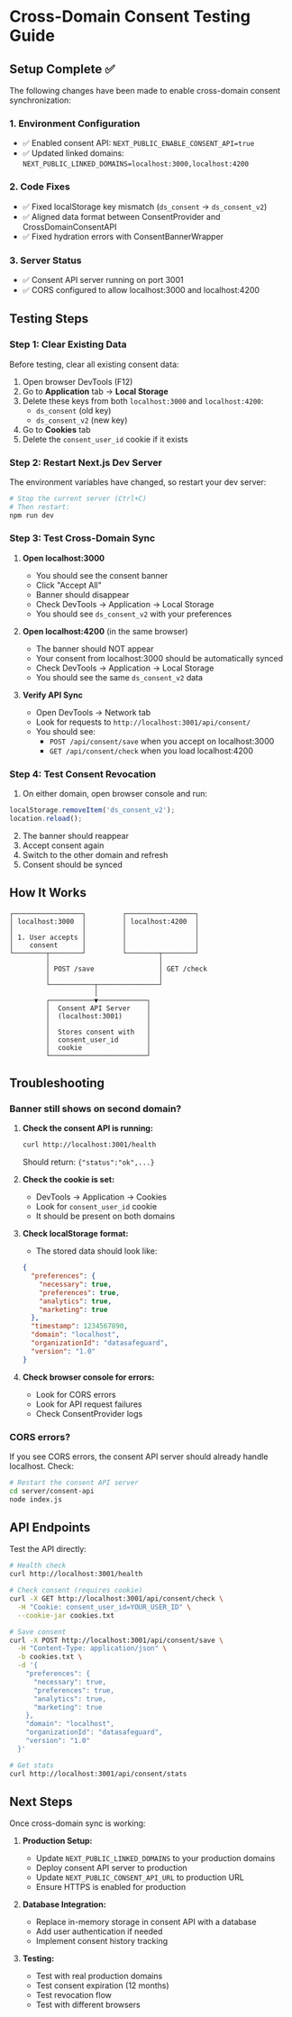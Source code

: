 # Cross-Domain Consent Testing Guide

## Setup Complete ✅

The following changes have been made to enable cross-domain consent synchronization:

### 1. Environment Configuration
- ✅ Enabled consent API: `NEXT_PUBLIC_ENABLE_CONSENT_API=true`
- ✅ Updated linked domains: `NEXT_PUBLIC_LINKED_DOMAINS=localhost:3000,localhost:4200`

### 2. Code Fixes
- ✅ Fixed localStorage key mismatch (`ds_consent` → `ds_consent_v2`)
- ✅ Aligned data format between ConsentProvider and CrossDomainConsentAPI
- ✅ Fixed hydration errors with ConsentBannerWrapper

### 3. Server Status
- ✅ Consent API server running on port 3001
- ✅ CORS configured to allow localhost:3000 and localhost:4200

## Testing Steps

### Step 1: Clear Existing Data
Before testing, clear all existing consent data:

1. Open browser DevTools (F12)
2. Go to **Application** tab → **Local Storage**
3. Delete these keys from both `localhost:3000` and `localhost:4200`:
   - `ds_consent` (old key)
   - `ds_consent_v2` (new key)
4. Go to **Cookies** tab
5. Delete the `consent_user_id` cookie if it exists

### Step 2: Restart Next.js Dev Server
The environment variables have changed, so restart your dev server:

```bash
# Stop the current server (Ctrl+C)
# Then restart:
npm run dev
```

### Step 3: Test Cross-Domain Sync

1. **Open localhost:3000**
   - You should see the consent banner
   - Click "Accept All"
   - Banner should disappear
   - Check DevTools → Application → Local Storage
   - You should see `ds_consent_v2` with your preferences

2. **Open localhost:4200** (in the same browser)
   - The banner should NOT appear
   - Your consent from localhost:3000 should be automatically synced
   - Check DevTools → Application → Local Storage
   - You should see the same `ds_consent_v2` data

3. **Verify API Sync**
   - Open DevTools → Network tab
   - Look for requests to `http://localhost:3001/api/consent/`
   - You should see:
     - `POST /api/consent/save` when you accept on localhost:3000
     - `GET /api/consent/check` when you load localhost:4200

### Step 4: Test Consent Revocation

1. On either domain, open browser console and run:
```javascript
localStorage.removeItem('ds_consent_v2');
location.reload();
```

2. The banner should reappear
3. Accept consent again
4. Switch to the other domain and refresh
5. Consent should be synced

## How It Works

```
┌─────────────────┐         ┌─────────────────┐
│ localhost:3000  │         │ localhost:4200  │
│                 │         │                 │
│ 1. User accepts │         │                 │
│    consent      │         │                 │
└────────┬────────┘         └────────┬────────┘
         │                           │
         │ POST /save                │ GET /check
         │                           │
         └───────────┬───────────────┘
                     │
         ┌───────────▼────────────┐
         │  Consent API Server    │
         │  (localhost:3001)      │
         │                        │
         │  Stores consent with   │
         │  consent_user_id       │
         │  cookie                │
         └────────────────────────┘
```

## Troubleshooting

### Banner still shows on second domain?

1. **Check the consent API is running:**
   ```bash
   curl http://localhost:3001/health
   ```
   Should return: `{"status":"ok",...}`

2. **Check the cookie is set:**
   - DevTools → Application → Cookies
   - Look for `consent_user_id` cookie
   - It should be present on both domains

3. **Check localStorage format:**
   - The stored data should look like:
   ```json
   {
     "preferences": {
       "necessary": true,
       "preferences": true,
       "analytics": true,
       "marketing": true
     },
     "timestamp": 1234567890,
     "domain": "localhost",
     "organizationId": "datasafeguard",
     "version": "1.0"
   }
   ```

4. **Check browser console for errors:**
   - Look for CORS errors
   - Look for API request failures
   - Check ConsentProvider logs

### CORS errors?

If you see CORS errors, the consent API server should already handle localhost. Check:
```bash
# Restart the consent API server
cd server/consent-api
node index.js
```

## API Endpoints

Test the API directly:

```bash
# Health check
curl http://localhost:3001/health

# Check consent (requires cookie)
curl -X GET http://localhost:3001/api/consent/check \
  -H "Cookie: consent_user_id=YOUR_USER_ID" \
  --cookie-jar cookies.txt

# Save consent
curl -X POST http://localhost:3001/api/consent/save \
  -H "Content-Type: application/json" \
  -b cookies.txt \
  -d '{
    "preferences": {
      "necessary": true,
      "preferences": true,
      "analytics": true,
      "marketing": true
    },
    "domain": "localhost",
    "organizationId": "datasafeguard",
    "version": "1.0"
  }'

# Get stats
curl http://localhost:3001/api/consent/stats
```

## Next Steps

Once cross-domain sync is working:

1. **Production Setup:**
   - Update `NEXT_PUBLIC_LINKED_DOMAINS` to your production domains
   - Deploy consent API server to production
   - Update `NEXT_PUBLIC_CONSENT_API_URL` to production URL
   - Ensure HTTPS is enabled for production

2. **Database Integration:**
   - Replace in-memory storage in consent API with a database
   - Add user authentication if needed
   - Implement consent history tracking

3. **Testing:**
   - Test with real production domains
   - Test consent expiration (12 months)
   - Test revocation flow
   - Test with different browsers
